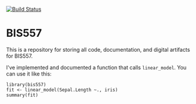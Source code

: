 [![Build Status](https://travis-ci.org/guoyin1688/bis557.svg?branch=master)](https://travis-ci.org/guoyin1688/bis557)

BIS557
===

This is a repository for storing all code, documentation, and digital artifacts for BIS557.

I've implemented and documented a function that calls `linear_model`. You can use it like this:

```{R}
library(bis557)
fit <- linear_model(Sepal.Length ~., iris)
summary(fit)
```
